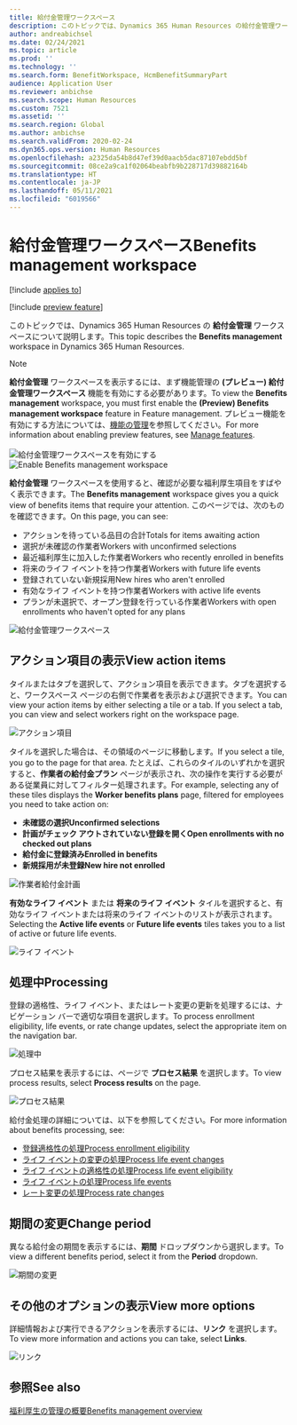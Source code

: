 ```yaml
---
title: 給付金管理ワークスペース
description: このトピックでは、Dynamics 365 Human Resources の給付金管理ワークスペースについて説明します。
author: andreabichsel
ms.date: 02/24/2021
ms.topic: article
ms.prod: ''
ms.technology: ''
ms.search.form: BenefitWorkspace, HcmBenefitSummaryPart
audience: Application User
ms.reviewer: anbichse
ms.search.scope: Human Resources
ms.custom: 7521
ms.assetid: ''
ms.search.region: Global
ms.author: anbichse
ms.search.validFrom: 2020-02-24
ms.dyn365.ops.version: Human Resources
ms.openlocfilehash: a2325da54b8d47ef39d0aacb5dac87107ebdd5bf
ms.sourcegitcommit: 08ce2a9ca1f02064beabfb9b228717d39882164b
ms.translationtype: HT
ms.contentlocale: ja-JP
ms.lasthandoff: 05/11/2021
ms.locfileid: "6019566"
---
```

# <a name="benefits-management-workspace"></a><span data-ttu-id="24529-103">給付金管理ワークスペース</span><span class="sxs-lookup"><span data-stu-id="24529-103">Benefits management workspace</span></span>

[!include [applies to](../includes/applies-to-hr.md)]

[!include [preview feature](./includes/preview-feature.md)]

<span data-ttu-id="24529-104">このトピックでは、Dynamics 365 Human Resources の **給付金管理** ワークスペースについて説明します。</span><span class="sxs-lookup"><span data-stu-id="24529-104">This topic describes the **Benefits management** workspace in Dynamics 365 Human Resources.</span></span>

> [!NOTE]
> <span data-ttu-id="24529-105">**給付金管理** ワークスペースを表示するには、まず機能管理の **(プレビュー) 給付金管理ワークスペース** 機能を有効にする必要があります。</span><span class="sxs-lookup"><span data-stu-id="24529-105">To view the **Benefits management** workspace, you must first enable the **(Preview) Benefits management workspace** feature in Feature management.</span></span> <span data-ttu-id="24529-106">プレビュー機能を有効にする方法については、[機能の管理](../hr-admin-manage-features.md)を参照してください。</span><span class="sxs-lookup"><span data-stu-id="24529-106">For more information about enabling preview features, see [Manage features](../hr-admin-manage-features.md).</span></span><br><br><span data-ttu-id="24529-107">![給付金管理ワークスペースを有効にする](./media/hr-benefits-management-workspace-enable.png)</span><span class="sxs-lookup"><span data-stu-id="24529-107">![Enable Benefits management workspace](./media/hr-benefits-management-workspace-enable.png)</span></span>

<span data-ttu-id="24529-108">**給付金管理** ワークスペースを使用すると、確認が必要な福利厚生項目をすばやく表示できます。</span><span class="sxs-lookup"><span data-stu-id="24529-108">The **Benefits management** workspace gives you a quick view of benefits items that require your attention.</span></span> <span data-ttu-id="24529-109">このページでは、次のものを確認できます。</span><span class="sxs-lookup"><span data-stu-id="24529-109">On this page, you can see:</span></span>

- <span data-ttu-id="24529-110">アクションを待っている品目の合計</span><span class="sxs-lookup"><span data-stu-id="24529-110">Totals for items awaiting action</span></span>
- <span data-ttu-id="24529-111">選択が未確認の作業者</span><span class="sxs-lookup"><span data-stu-id="24529-111">Workers with unconfirmed selections</span></span>
- <span data-ttu-id="24529-112">最近福利厚生に加入した作業者</span><span class="sxs-lookup"><span data-stu-id="24529-112">Workers who recently enrolled in benefits</span></span>
- <span data-ttu-id="24529-113">将来のライフ イベントを持つ作業者</span><span class="sxs-lookup"><span data-stu-id="24529-113">Workers with future life events</span></span>
- <span data-ttu-id="24529-114">登録されていない新規採用</span><span class="sxs-lookup"><span data-stu-id="24529-114">New hires who aren't enrolled</span></span>
- <span data-ttu-id="24529-115">有効なライフ イベントを持つ作業者</span><span class="sxs-lookup"><span data-stu-id="24529-115">Workers with active life events</span></span>
- <span data-ttu-id="24529-116">プランが未選択で、オープン登録を行っている作業者</span><span class="sxs-lookup"><span data-stu-id="24529-116">Workers with open enrollments who haven't opted for any plans</span></span>

![給付金管理ワークスペース](./media/hr-benefits-management-workspace.png)

## <a name="view-action-items"></a><span data-ttu-id="24529-118">アクション項目の表示</span><span class="sxs-lookup"><span data-stu-id="24529-118">View action items</span></span>

<span data-ttu-id="24529-119">タイルまたはタブを選択して、アクション項目を表示できます。タブを選択すると、ワークスペース ページの右側で作業者を表示および選択できます。</span><span class="sxs-lookup"><span data-stu-id="24529-119">You can view your action items by either selecting a tile or a tab. If you select a tab, you can view and select workers right on the workspace page.</span></span>

![アクション項目](./media/hr-benefits-management-workspace-action-items.png)

<span data-ttu-id="24529-121">タイルを選択した場合は、その領域のページに移動します。</span><span class="sxs-lookup"><span data-stu-id="24529-121">If you select a tile, you go to the page for that area.</span></span> <span data-ttu-id="24529-122">たとえば、これらのタイルのいずれかを選択すると、**作業者の給付金プラン** ページが表示され、次の操作を実行する必要がある従業員に対してフィルター処理されます。</span><span class="sxs-lookup"><span data-stu-id="24529-122">For example, selecting any of these tiles displays the **Worker benefits plans** page, filtered for employees you need to take action on:</span></span>

- <span data-ttu-id="24529-123">**未確認の選択**</span><span class="sxs-lookup"><span data-stu-id="24529-123">**Unconfirmed selections**</span></span>
- <span data-ttu-id="24529-124">**計画がチェック アウトされていない登録を開く**</span><span class="sxs-lookup"><span data-stu-id="24529-124">**Open enrollments with no checked out plans**</span></span>
- <span data-ttu-id="24529-125">**給付金に登録済み**</span><span class="sxs-lookup"><span data-stu-id="24529-125">**Enrolled in benefits**</span></span>
- <span data-ttu-id="24529-126">**新規採用が未登録**</span><span class="sxs-lookup"><span data-stu-id="24529-126">**New hire not enrolled**</span></span>

![作業者給付金計画](./media/hr-benefits-management-workspace-plans.png)

<span data-ttu-id="24529-128">**有効なライフ イベント** または **将来のライフ イベント** タイルを選択すると、有効なライフ イベントまたは将来のライフ イベントのリストが表示されます。</span><span class="sxs-lookup"><span data-stu-id="24529-128">Selecting the **Active life events** or **Future life events** tiles takes you to a list of active or future life events.</span></span>

![ライフ イベント](./media/hr-benefits-management-workspace-life-events.png)

## <a name="processing"></a><span data-ttu-id="24529-130">処理中</span><span class="sxs-lookup"><span data-stu-id="24529-130">Processing</span></span>

<span data-ttu-id="24529-131">登録の適格性、ライフ イベント、またはレート変更の更新を処理するには、ナビゲーション バーで適切な項目を選択します。</span><span class="sxs-lookup"><span data-stu-id="24529-131">To process enrollment eligibility, life events, or rate change updates, select the appropriate item on the navigation bar.</span></span>

![処理中](./media/hr-benefits-management-workspace-processing.png)

<span data-ttu-id="24529-133">プロセス結果を表示するには、ページで **プロセス結果** を選択します。</span><span class="sxs-lookup"><span data-stu-id="24529-133">To view process results, select **Process results** on the page.</span></span>

![プロセス結果](./media/hr-benefits-management-workspace-process-results.png)

<span data-ttu-id="24529-135">給付金処理の詳細については、以下を参照してください。</span><span class="sxs-lookup"><span data-stu-id="24529-135">For more information about benefits processing, see:</span></span>

- [<span data-ttu-id="24529-136">登録適格性の処理</span><span class="sxs-lookup"><span data-stu-id="24529-136">Process enrollment eligibility</span></span>](hr-benefits-process-enrollment-eligibility.md)
- [<span data-ttu-id="24529-137">ライフ イベントの変更の処理</span><span class="sxs-lookup"><span data-stu-id="24529-137">Process life event changes</span></span>](hr-benefits-process-life-event-changes.md)
- [<span data-ttu-id="24529-138">ライフ イベントの適格性の処理</span><span class="sxs-lookup"><span data-stu-id="24529-138">Process life event eligibility</span></span>](hr-benefits-process-life-event-eligibility.md)
- [<span data-ttu-id="24529-139">ライフ イベントの処理</span><span class="sxs-lookup"><span data-stu-id="24529-139">Process life events</span></span>](hr-benefits-process-life-events.md)
- [<span data-ttu-id="24529-140">レート変更の処理</span><span class="sxs-lookup"><span data-stu-id="24529-140">Process rate changes</span></span>](hr-benefits-process-rate-changes.md)

## <a name="change-period"></a><span data-ttu-id="24529-141">期間の変更</span><span class="sxs-lookup"><span data-stu-id="24529-141">Change period</span></span>

<span data-ttu-id="24529-142">異なる給付金の期間を表示するには、**期間** ドロップダウンから選択します。</span><span class="sxs-lookup"><span data-stu-id="24529-142">To view a different benefits period, select it from the **Period** dropdown.</span></span>

![期間の変更](./media/hr-benefits-management-workspace-period.png)

## <a name="view-more-options"></a><span data-ttu-id="24529-144">その他のオプションの表示</span><span class="sxs-lookup"><span data-stu-id="24529-144">View more options</span></span>

<span data-ttu-id="24529-145">詳細情報および実行できるアクションを表示するには、**リンク** を選択します。</span><span class="sxs-lookup"><span data-stu-id="24529-145">To view more information and actions you can take, select **Links**.</span></span>

![リンク](./media/hr-benefits-management-workspace-links.png)

## <a name="see-also"></a><span data-ttu-id="24529-147">参照</span><span class="sxs-lookup"><span data-stu-id="24529-147">See also</span></span>

[<span data-ttu-id="24529-148">福利厚生の管理の概要</span><span class="sxs-lookup"><span data-stu-id="24529-148">Benefits management overview</span></span>](hr-benefits-management-overview.md)